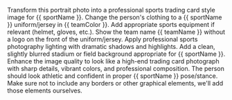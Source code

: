 Transform this portrait photo into a professional sports trading card style image for {{
sportName }}. Change the person's clothing to a {{ sportName }} uniform/jersey in {{
teamColor }}. Add appropriate sports equipment if relevant (helmet, gloves, etc.). Show
the team name {{ teamName }} without a logo on the front of the uniform/jersey. Apply
professional sports photography lighting with dramatic shadows and highlights. Add a
clean, slightly blurred stadium or field background appropriate for {{ sportName }}.
Enhance the image quality to look like a high-end trading card photograph with sharp
details, vibrant colors, and professional composition. The person should look athletic
and confident in proper {{ sportName }} pose/stance. Make sure not to include any
borders or other graphical elements, we'll add those elements ourselves.
